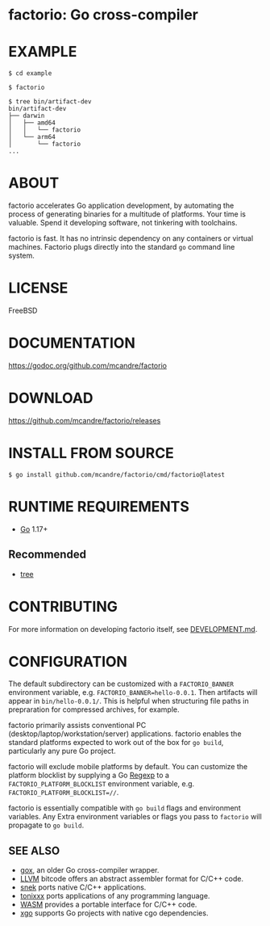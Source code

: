 # factorio: Go cross-compiler

# EXAMPLE

```console
$ cd example

$ factorio

$ tree bin/artifact-dev
bin/artifact-dev
├── darwin
│   ├── amd64
│   │   └── factorio
│   └── arm64
│       └── factorio
...
```

# ABOUT

factorio accelerates Go application development, by automating the process of generating binaries for a multitude of platforms. Your time is valuable. Spend it developing software, not tinkering with toolchains.

factorio is fast. It has no intrinsic dependency on any containers or virtual machines. Factorio plugs directly into the standard `go` command line system.

# LICENSE

FreeBSD

# DOCUMENTATION

https://godoc.org/github.com/mcandre/factorio

# DOWNLOAD

https://github.com/mcandre/factorio/releases

# INSTALL FROM SOURCE

```console
$ go install github.com/mcandre/factorio/cmd/factorio@latest
```

# RUNTIME REQUIREMENTS

* [Go](https://golang.org/) 1.17+

## Recommended

* [tree](https://linux.die.net/man/1/tree)

# CONTRIBUTING

For more information on developing factorio itself, see [DEVELOPMENT.md](DEVELOPMENT.md).

# CONFIGURATION

The default subdirectory can be customized with a `FACTORIO_BANNER` environment variable, e.g. `FACTORIO_BANNER=hello-0.0.1`. Then artifacts will appear in `bin/hello-0.0.1/`. This is helpful when structuring file paths in prepraration for compressed archives, for example.

factorio primarily assists conventional PC (desktop/laptop/workstation/server) applications. factorio enables the standard platforms expected to work out of the box for `go build`, particularly any pure Go project.

factorio will exclude mobile platforms by default. You can customize the platform blocklist by supplying a Go [Regexp](https://godoc.org/regexp) to a `FACTORIO_PLATFORM_BLOCKLIST` environment variable, e.g. `FACTORIO_PLATFORM_BLOCKLIST=//`.

factorio is essentially compatible with `go build` flags and environment variables. Any Extra environment variables or flags you pass to `factorio` will propagate to `go build`.

## SEE ALSO

* [gox](https://github.com/mitchellh/gox), an older Go cross-compiler wrapper.
* [LLVM](https://llvm.org/) bitcode offers an abstract assembler format for C/C++ code.
* [snek](https://github.com/mcandre/snek) ports native C/C++ applications.
* [tonixxx](https://github.com/mcandre/tonixxx) ports applications of any programming language.
* [WASM](https://webassembly.org/) provides a portable interface for C/C++ code.
* [xgo](https://github.com/karalabe/xgo) supports Go projects with native cgo dependencies.
